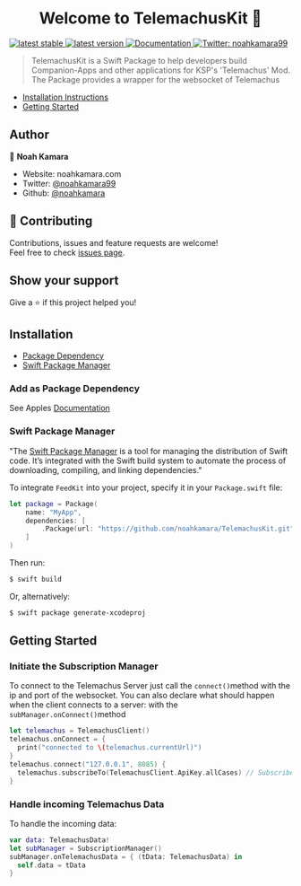 <h1 align="center">Welcome to TelemachusKit 👋</h1>
<p>
  <a href="https://github.com/noahkamara/TelemachusKit/releases/latest">
    <img alt="latest stable" src="https://img.shields.io/github/v/release/noahkamara/TelemachusSwift?label=stable">
  </a>
  <a href="https://github.com/noahkamara/TelemachusKit/releases/latest">
    <img alt="latest version" src="https://img.shields.io/github/v/release/noahkamara/TelemachusSwift?include_prereleases&label=pre">
  </a>
  <a href="https://noahkamara.github.io/TelemachusKit/index.html" target="_blank">
    <img alt="Documentation" src="https://img.shields.io/badge/documentation-yes-brightgreen.svg" />
  </a>
  <a href="https://twitter.com/noahkamara99" target="_blank">
    <img alt="Twitter: noahkamara99" src="https://img.shields.io/twitter/follow/noahkamara99.svg?style=social" />
  </a>
</p>



> TelemachusKit is a Swift Package to help developers build Companion-Apps and other applications for KSP's 'Telemachus' Mod. The Package provides a wrapper for the websocket of Telemachus

- [Installation Instructions](#installation)
- [Getting Started](#getting-started)

## Author

👤 **Noah Kamara**

* Website: noahkamara.com
* Twitter: [@noahkamara99](https://twitter.com/noahkamara99)
* Github: [@noahkamara](https://github.com/noahkamara)

## 🤝 Contributing

Contributions, issues and feature requests are welcome!<br />Feel free to check [issues page](https://github.com/noahkamara/TelemachusKit/issues). 

## Show your support

Give a ⭐️ if this project helped you!

## Installation
- [Package Dependency](#package-dependency)
- [Swift Package Manager](#swift-package-manager)

### Add as Package Dependency
See Apples [Documentation](https://developer.apple.com/documentation/xcode/adding_package_dependencies_to_your_app)


### Swift Package Manager

"The [Swift Package Manager](https://swift.org/package-manager/) is a tool for managing the distribution of Swift code. It’s integrated with the Swift build system to automate the process of downloading, compiling, and linking dependencies."

To integrate `FeedKit` into your project, specify it in your `Package.swift` file:

```swift
let package = Package(
    name: "MyApp",
    dependencies: [
        .Package(url: "https://github.com/noahkamara/TelemachusKit.git", majorVersion: 1)
    ]
)
```

Then run:

```bash
$ swift build
```

Or, alternatively:

```bash
$ swift package generate-xcodeproj
```

## Getting Started
### Initiate the Subscription Manager
To connect to the Telemachus Server just call the `connect()`method with the ip and port of the websocket. You can also declare what should happen when the client connects to a server: with the `subManager.onConnect()`method
```swift
let telemachus = TelemachusClient()
telemachus.onConnect = { 
  print("connected to \(telemachus.currentUrl)")
}
telemachus.connect("127.0.0.1", 8085) {
  telemachus.subscribeTo(TelemachusClient.ApiKey.allCases) // Subscribe to all values
}
```
### Handle incoming Telemachus Data
To handle the incoming data:
```swift
var data: TelemachusData!
let subManager = SubscriptionManager()
subManager.onTelemachusData = { (tData: TelemachusData) in
  self.data = tData
}
```
